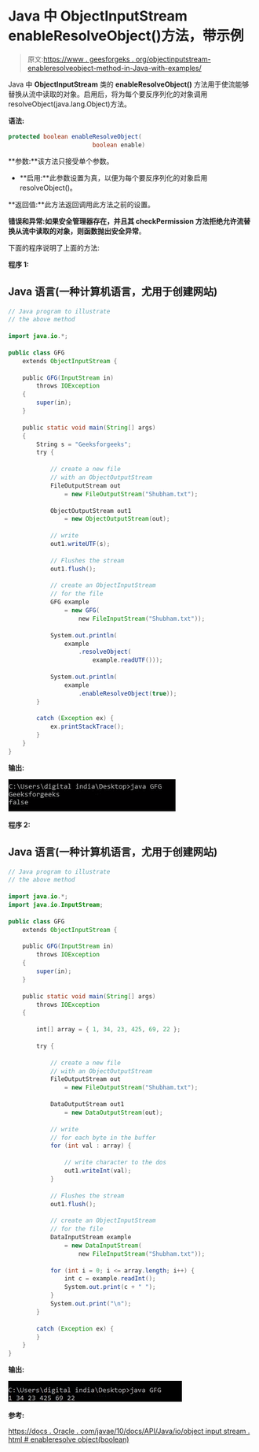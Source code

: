 # Java 中 ObjectInputStream enableResolveObject()方法，带示例

> 原文:[https://www . geesforgeks . org/objectinputstream-enableresolveobject-method-in-Java-with-examples/](https://www.geeksforgeeks.org/objectinputstream-enableresolveobject-method-in-java-with-examples/)

Java 中 **ObjectInputStream** 类的 **enableResolveObject()** 方法用于使流能够替换从流中读取的对象。启用后，将为每个要反序列化的对象调用 resolveObject(java.lang.Object)方法。

**语法:**

```java
protected boolean enableResolveObject(
                        boolean enable)

```

**参数:**该方法只接受单个参数。

*   **启用:**此参数设置为真，以便为每个要反序列化的对象启用 resolveObject()。

**返回值:**此方法返回调用此方法之前的设置。

**错误和异常:**如果安全管理器存在，并且其 checkPermission 方法拒绝允许流替换从流中读取的对象，则函数抛出**安全异常**。

下面的程序说明了上面的方法:

**程序 1:**

## Java 语言(一种计算机语言，尤用于创建网站)

```java
// Java program to illustrate
// the above method

import java.io.*;

public class GFG
    extends ObjectInputStream {

    public GFG(InputStream in)
        throws IOException
    {
        super(in);
    }

    public static void main(String[] args)
    {
        String s = "Geeksforgeeks";
        try {

            // create a new file
            // with an ObjectOutputStream
            FileOutputStream out
                = new FileOutputStream("Shubham.txt");

            ObjectOutputStream out1
                = new ObjectOutputStream(out);

            // write
            out1.writeUTF(s);

            // Flushes the stream
            out1.flush();

            // create an ObjectInputStream
            // for the file
            GFG example
                = new GFG(
                    new FileInputStream("Shubham.txt"));

            System.out.println(
                example
                    .resolveObject(
                        example.readUTF()));

            System.out.println(
                example
                    .enableResolveObject(true));
        }

        catch (Exception ex) {
            ex.printStackTrace();
        }
    }
}
```

**输出:**

[![](img/0d1669c8cc64020b14b29407646b8779.png)](https://media.geeksforgeeks.org/wp-content/uploads/20200601112613/enableResolveObject1.JPG)

**程序 2:**

## Java 语言(一种计算机语言，尤用于创建网站)

```java
// Java program to illustrate
// the above method

import java.io.*;
import java.io.InputStream;

public class GFG
    extends ObjectInputStream {

    public GFG(InputStream in)
        throws IOException
    {
        super(in);
    }

    public static void main(String[] args)
        throws IOException
    {

        int[] array = { 1, 34, 23, 425, 69, 22 };

        try {

            // create a new file
            // with an ObjectOutputStream
            FileOutputStream out
                = new FileOutputStream("Shubham.txt");

            DataOutputStream out1
                = new DataOutputStream(out);

            // write
            // for each byte in the buffer
            for (int val : array) {

                // write character to the dos
                out1.writeInt(val);
            }

            // Flushes the stream
            out1.flush();

            // create an ObjectInputStream
            // for the file
            DataInputStream example
                = new DataInputStream(
                    new FileInputStream("Shubham.txt"));

            for (int i = 0; i <= array.length; i++) {
                int c = example.readInt();
                System.out.print(c + " ");
            }
            System.out.print("\n");
        }

        catch (Exception ex) {
        }
    }
}
```

**输出:**

[![](img/6f8f13db0758b35cb8ee3fd00ff7557d.png)](https://media.geeksforgeeks.org/wp-content/uploads/20200601112614/enableResolveObject2.JPG)

**参考:**

[https://docs . Oracle . com/javae/10/docs/API/Java/io/object input stream . html # enableresolve object(boolean)](https://docs.oracle.com/javase/10/docs/api/java/io/ObjectInputStream.html#enableResolveObject(boolean))